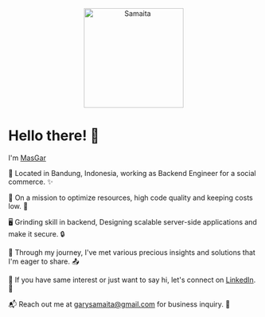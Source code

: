 <div align="center">
  <img src="https://avatars.githubusercontent.com/u/6941042?v=4" alt="Samaita" width="200" height="200">
</div>

# Hello there! 👋

I'm [MasGar](https://github.com/samaita)

🚀 Located in Bandung, Indonesia, working as Backend Engineer for a social commerce. ✨

💪 On a mission to optimize resources, high code quality and keeping costs low. 💸

🖥️ Grinding skill in backend, Designing scalable server-side applications and make it secure. 🔒

👣 Through my journey, I've met various precious insights and solutions that I'm eager to share. 📤

🤝 If you have same interest or just want to say hi, let's connect on [LinkedIn](https://www.linkedin.com/in/gary-almas-samaita/). 🌌

📬 Reach out me at [garysamaita@gmail.com](mailto:garysamaita@gmail) for business inquiry. 🎇
